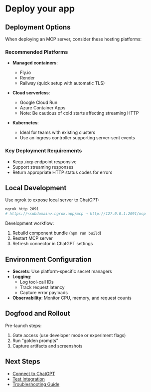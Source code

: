 # Deploy your app

## Deployment Options

When deploying an MCP server, consider these hosting platforms:

### Recommended Platforms
- **Managed containers**:
  - Fly.io
  - Render
  - Railway (quick setup with automatic TLS)

- **Cloud serverless**:
  - Google Cloud Run
  - Azure Container Apps
  - Note: Be cautious of cold starts affecting streaming HTTP

- **Kubernetes**:
  - Ideal for teams with existing clusters
  - Use an ingress controller supporting server-sent events

### Key Deployment Requirements
- Keep `/mcp` endpoint responsive
- Support streaming responses
- Return appropriate HTTP status codes for errors

## Local Development

Use ngrok to expose local server to ChatGPT:

```bash
ngrok http 2091
# https://<subdomain>.ngrok.app/mcp → http://127.0.0.1:2091/mcp
```

Development workflow:
1. Rebuild component bundle (`npm run build`)
2. Restart MCP server
3. Refresh connector in ChatGPT settings

## Environment Configuration

- **Secrets**: Use platform-specific secret managers
- **Logging**:
  - Log tool-call IDs
  - Track request latency
  - Capture error payloads
- **Observability**: Monitor CPU, memory, and request counts

## Dogfood and Rollout

Pre-launch steps:
1. Gate access (use developer mode or experiment flags)
2. Run "golden prompts"
3. Capture artifacts and screenshots

## Next Steps

- [Connect to ChatGPT](/apps-sdk/deploy/connect-chatgpt)
- [Test Integration](/apps-sdk/deploy/testing)
- [Troubleshooting Guide](/apps-sdk/deploy/troubleshooting)
